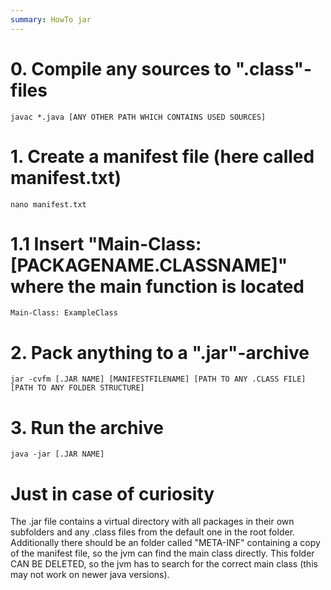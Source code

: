 ```yaml
---
summary: HowTo jar
---
```


# 0. Compile any sources to ".class"-files #
`javac *.java [ANY OTHER PATH WHICH CONTAINS USED SOURCES]`

# 1. Create a manifest file (here called manifest.txt) #
`nano manifest.txt`

# 1.1 Insert "Main-Class: [PACKAGENAME.CLASSNAME]" where the main function is located #
```
Main-Class: ExampleClass
```

# 2. Pack anything to a ".jar"-archive #
`jar -cvfm [.JAR NAME] [MANIFESTFILENAME] [PATH TO ANY .CLASS FILE] [PATH TO ANY FOLDER STRUCTURE]`

# 3. Run the archive #
`java -jar [.JAR NAME]`

# Just in case of curiosity #
The .jar file contains a virtual directory with all packages in their own subfolders and any .class files from the default one in the root folder. Additionally there should be an folder called "META-INF" containing a copy of the manifest file, so the jvm can find the main class directly. This folder CAN BE DELETED, so the jvm has to search for the correct main class (this may not work on newer java versions).
